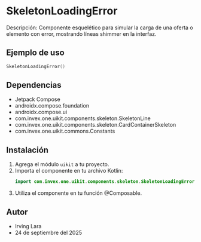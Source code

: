 # SkeletonLoadingError

Descripción: Componente esquelético para simular la carga de una oferta o elemento con error, mostrando líneas shimmer en la interfaz.

## Ejemplo de uso
```kotlin
SkeletonLoadingError()
```

## Dependencias
- Jetpack Compose
- androidx.compose.foundation
- androidx.compose.ui
- com.invex.one.uikit.components.skeleton.SkeletonLine
- com.invex.one.uikit.components.skeleton.CardContainerSkeleton
- com.invex.one.uikit.commons.Constants

## Instalación
1. Agrega el módulo `uikit` a tu proyecto.
2. Importa el componente en tu archivo Kotlin:
   ```kotlin
   import com.invex.one.uikit.components.skeleton.SkeletonLoadingError
   ```
3. Utiliza el componente en tu función @Composable.

## Autor
- Irving Lara
- 24 de septiembre del 2025

